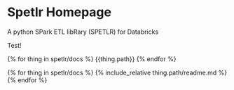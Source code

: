 # Spetlr Homepage

A python SPark ETL libRary (SPETLR) for Databricks

Test!

{% for thing in spetlr/docs %}
  {{thing.path}}
{% endfor %}

{% for thing in spetlr/docs %}
    {% include_relative thing.path/readme.md %}
{% endfor %}

